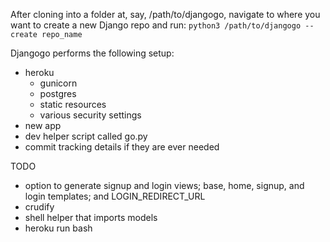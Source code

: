 After cloning into a folder at, say, /path/to/djangogo, navigate to where you want to create a new Django repo and run:
`python3 /path/to/djangogo --create repo_name`

Djangogo performs the following setup:
- heroku
	- gunicorn
	- postgres
	- static resources
	- various security settings
- new app
- dev helper script called go.py
- commit tracking details if they are ever needed

TODO
- option to generate signup and login views; base, home, signup, and login templates; and LOGIN_REDIRECT_URL
- crudify
- shell helper that imports models
- heroku run bash

